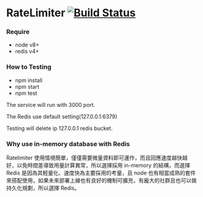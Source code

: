 # RateLimiter [![Build Status](https://travis-ci.org/Negaihoshi/ratelimiter.svg?branch=master)](https://travis-ci.org/Negaihoshi/ratelimiter)

### Require

- node v8+
- redis v4+

### How to Testing

- npm install
- npm start
- npm test

The service will run with 3000 port.

The Redis use default setting(127.0.0.1:6379)

Testing will delete ip 127.0.0.1 redis bucket.

### Why use in-memory database with Redis

Ratelimiter 使用情境簡單，僅僅需要微量資料即可運作，而且回應速度越快越好，以免時間差導致用量計算異常，所以選擇採用 in-memory 的結構，而選擇 Redis 是因為其輕量化、速度快為主要採用的考量，且 node 也有相當成熟的套件來搭配使用，如果未來部署上線也有良好的機制可擴充，有龐大的社群且也可以做持久化規劃，所以選擇 Redis。
